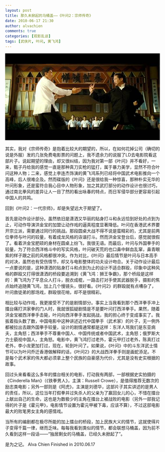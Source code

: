 ```yaml
---
layout: post
title: 那久未掀起的马桶盖——《叶问2：宗师传奇》
date: 2010-06-17 21:30
author: alvachien
comments: true
categories: [观影乱谈]
tags: [武侠片, 叶问, 黄飞鸿]
---
```

![Picture from sina.com.cn](/assets/uploads/2010/06/74e67ea18383dccd4c941b05312ccd12.jpg)


其实，我对《宗师传奇》是抱着比较大的期望的，所以，在如何花掉公司（确切的说是外服）发的几张免费电影票的问题上，我不遗余力的说服了LD去电影院看这部片子。说起期望的理由，却又很纠结，因为我对第一部《叶问》并不看好，一来，甄子丹给我的感觉一直是那种真刀实枪的猛打，属于暴力美学，显然不符合叶问这种人物；二来，感觉上李连杰饰演的黄飞鸿系列已经将中国武术电影推向一个高峰，后人很难企及。然而碟版的《叶问》还是很给我一种惊喜，那种朴实无华的叶问形象，还是蛮符合我心目中人物形象，加之其武打部分的动作设计也很讨巧，通过南北拳风的差异让人一目了然的看出咏春的特点，而日军侵华部分更容易引起中国人的共鸣。

回到《叶问2：一代宗师》，却是失望远大于期望了。

首先是动作设计部分。虽然依旧是潇洒又华丽的贴身打斗和永远恰到好处的点到为止，可动作导演洪金宝的加盟让动作戏的逼真程度显著降低。叶问在香港武术界要开宗立派，需要通过同行的挑战。那段圆桌大战不得不说是蛮精彩的，尤其是前两位拳师与叶问的较量，有着成龙风格的诙谐打斗。然而洪金宝登台后，感觉就很假了。看着洪金宝肥硕的身材在圆桌上纷飞，我很无语。而最后，叶问与外国拳手的较量，为了符合西洋格斗中的写实风格，叶问破天荒的也口鼻中鲜血乱窜，鼻青眼紫的样子跟之前的风格都很冲突。作为对比，《叶问》最后情节是叶问与日本高手的对决，虽然也有受伤情节，却又与电影整体的功夫设计吻合。关于动作设计最后一点要说的是，这种潇洒的贴身打斗和点到为止的设计不适合群殴，印象中这种风格的群殴又打得很潇洒的桥段要追溯到《黄飞鸿：狮王争霸》，那个桥段是这样的：黄飞鸿为了平息众人打斗，脱衣成棍，一路击打对手使其武器脱手，摄影的焦点始终追随黄飞鸿，加上几个慢镜头，很好看。《叶问2》的群殴就有点嘈杂了，叶问救徒弟的那场戏，群殴很花哨，却不是很精彩。

相比较与动作戏，我更接受不了的是剧情部分。事实上当我看到那个西洋拳手冲上擂台痛打洪家拳的门人时，我就很狐疑剧情是不是要叶问打西洋拳手。果然，随着洪金宝被西洋拳手击毙，叶问向西洋拳手发起挑战，我的担心终于变成事实了。我扳着指头数了数，中国电影中这种讲述近代中国拳手（武术家）的片子，无一例外都被拉出去跟外国拳手较量，设计的剧情通常都是这样：东洋人骂我们是东亚病夫，主角怒；西洋拳手不尊重中国人、中国传统或者中国武术，主角怒；俄罗斯大力士藐视中国人，主角怒。电影中，黄飞鸿打过老外，霍元甲打过老外，陈真打过老外，李小龙更加打过，现在，轮到叶问了。如果说，《叶问》中的斗东洋武士情节可以为叶问乔迁香港做解释的话，《叶问2》的大战西洋拳手则是画蛇添足。不是每个武术家的伟大都必须拿上整个民族的自豪感为代价，尤其是没有史实根据的故事。

回过头来看看这么多年的擂台相关的电影，打动我有两部，一部根据史实拍摄的《Cinderella Man》（《铁拳男人》，主演：Russell Crowe），是值得推荐无数次的励志类电影；另外一部则是《阿虎》，主演是刘德华，这部片子其实讲述的是男人的责任，所以，这位当年打假拳并过失杀人的父亲为了赢回女儿的心，不惜在擂台上献出自己的生命，这也是为数极少的主角在擂台上被战败的电影（另外一部我记得的片子是《霍元甲》，电影情节设置为霍元甲被下毒，应该不算），不过这部电影最大的败笔男女主角的感情戏。

当所有的编剧都在极尽所能的加上擂台的桥段，加上民族大义的情节，这就使得片子变得千篇一律，继而乏味。每每我看到类似的情节，都会联想马桶盖，因为前不久看到这样一段话——“独居剩女的马桶盖，已经久未掀起了”。

是为之记。
Alva Chien
Finished in 2010.06.17
